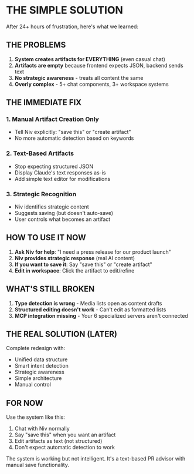 # THE SIMPLE SOLUTION

After 24+ hours of frustration, here's what we learned:

## THE PROBLEMS
1. **System creates artifacts for EVERYTHING** (even casual chat)
2. **Artifacts are empty** because frontend expects JSON, backend sends text
3. **No strategic awareness** - treats all content the same
4. **Overly complex** - 5+ chat components, 3+ workspace systems

## THE IMMEDIATE FIX

### 1. Manual Artifact Creation Only
- Tell Niv explicitly: "save this" or "create artifact"
- No more automatic detection based on keywords

### 2. Text-Based Artifacts
- Stop expecting structured JSON
- Display Claude's text responses as-is
- Add simple text editor for modifications

### 3. Strategic Recognition
- Niv identifies strategic content
- Suggests saving (but doesn't auto-save)
- User controls what becomes an artifact

## HOW TO USE IT NOW

1. **Ask Niv for help**: "I need a press release for our product launch"
2. **Niv provides strategic response** (real AI content)
3. **If you want to save it**: Say "save this" or "create artifact"
4. **Edit in workspace**: Click the artifact to edit/refine

## WHAT'S STILL BROKEN

1. **Type detection is wrong** - Media lists open as content drafts
2. **Structured editing doesn't work** - Can't edit as formatted lists
3. **MCP integration missing** - Your 6 specialized servers aren't connected

## THE REAL SOLUTION (LATER)

Complete redesign with:
- Unified data structure
- Smart intent detection
- Strategic awareness
- Simple architecture
- Manual control

## FOR NOW

Use the system like this:
1. Chat with Niv normally
2. Say "save this" when you want an artifact
3. Edit artifacts as text (not structured)
4. Don't expect automatic detection to work

The system is working but not intelligent. It's a text-based PR advisor with manual save functionality.